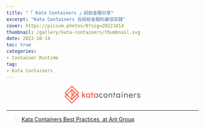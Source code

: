 ```yaml
---
title: "「 Kata Containers 」蚂蚁金服分享"
excerpt: "Kata Containers 在蚂蚁金服的最佳实践"
cover: https://picsum.photos/0?sig=20221014
thumbnail: /gallery/kata-containers/thumbnail.svg
date: 2022-10-14
toc: true
categories:
- Container Runtime
tag:
- Kata Containers
---
```


<div align=center><img width="200" style="border: 0px" src="/gallery/kata-containers/logo.svg"></div>

------

> [Kata Containers Best Practices  at Ant Group](/reference/kata-containers-antgroup.pdf)

